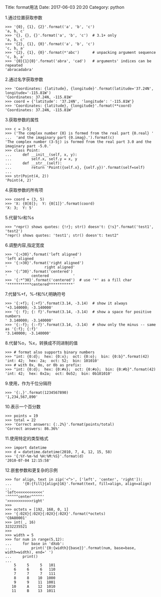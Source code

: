 Title: format用法
Date: 2017-06-03 20:20
Category: python

1.通过位置获取参数

    >>> '{0}, {1}, {2}'.format('a', 'b', 'c')
    'a, b, c'
    >>> '{}, {}, {}'.format('a', 'b', 'c')  # 3.1+ only
    'a, b, c'
    >>> '{2}, {1}, {0}'.format('a', 'b', 'c')
    'c, b, a'
    >>> '{2}, {1}, {0}'.format(*'abc')      # unpacking argument sequence
    'c, b, a'
    >>> '{0}{1}{0}'.format('abra', 'cad')   # arguments' indices can be repeated
    'abracadabra'

2.通过名字获取参数

    >>> 'Coordinates: {latitude}, {longitude}'.format(latitude='37.24N', longitude='-115.81W')
    'Coordinates: 37.24N, -115.81W'
    >>> coord = {'latitude': '37.24N', 'longitude': '-115.81W'}
    >>> 'Coordinates: {latitude}, {longitude}'.format(**coord)
    'Coordinates: 37.24N, -115.81W'

3.获取参数的属性

    >>> c = 3-5j
    >>> ('The complex number {0} is formed from the real part {0.real} '
    ...  'and the imaginary part {0.imag}.').format(c)
    'The complex number (3-5j) is formed from the real part 3.0 and the imaginary part -5.0.'
    >>> class Point:
    ...     def __init__(self, x, y):
    ...         self.x, self.y = x, y
    ...     def __str__(self):
    ...         return 'Point({self.x}, {self.y})'.format(self=self)
    ...
    >>> str(Point(4, 2))
    'Point(4, 2)'

4.获取参数的所有项

    >>> coord = (3, 5)
    >>> 'X: {0[0]};  Y: {0[1]}'.format(coord)
    'X: 3;  Y: 5'

5.代替%r和%s

    >>> "repr() shows quotes: {!r}; str() doesn't: {!s}".format('test1', 'test2')
    "repr() shows quotes: 'test1'; str() doesn't: test2"

6.调整内容,指定宽度
    
    >>> '{:<30}'.format('left aligned')
    'left aligned                  '
    >>> '{:>30}'.format('right aligned')
    '                 right aligned'
    >>> '{:^30}'.format('centered')
    '           centered           '
    >>> '{:*^30}'.format('centered')  # use '*' as a fill char
    '***********centered***********'

7.代替%+f，%-f和%f,明确符号

    >>> '{:+f}; {:+f}'.format(3.14, -3.14)  # show it always
    '+3.140000; -3.140000'
    >>> '{: f}; {: f}'.format(3.14, -3.14)  # show a space for positive numbers
    ' 3.140000; -3.140000'
    >>> '{:-f}; {:-f}'.format(3.14, -3.14)  # show only the minus -- same as '{:f}; {:f}'
    '3.140000; -3.140000'

8.代替%o，%x，转换成不同进制的值

    >>> # format also supports binary numbers
    >>> "int: {0:d};  hex: {0:x};  oct: {0:o};  bin: {0:b}".format(42)
    'int: 42;  hex: 2a;  oct: 52;  bin: 101010'
    >>> # with 0x, 0o, or 0b as prefix:
    >>> "int: {0:d};  hex: {0:#x};  oct: {0:#o};  bin: {0:#b}".format(42)
    'int: 42;  hex: 0x2a;  oct: 0o52;  bin: 0b101010'

9.使用，作为千位分隔符

    >>> '{:,}'.format(1234567890)
    '1,234,567,890'

10.表示一个百分数

    >>> points = 19
    >>> total = 22
    >>> 'Correct answers: {:.2%}'.format(points/total)
    'Correct answers: 86.36%'

11.使用特定的类型格式

    >>> import datetime
    >>> d = datetime.datetime(2010, 7, 4, 12, 15, 58)
    >>> '{:%Y-%m-%d %H:%M:%S}'.format(d)
    '2010-07-04 12:15:58'

12.嵌套参数和更复杂的示例
    
    >>> for align, text in zip('<^>', ['left', 'center', 'right']):
    ...     '{0:{fill}{align}16}'.format(text, fill=align, align=align)
    ...
    'left<<<<<<<<<<<<'
    '^^^^^center^^^^^'
    '>>>>>>>>>>>right'
    >>>
    >>> octets = [192, 168, 0, 1]
    >>> '{:02X}{:02X}{:02X}{:02X}'.format(*octets)
    'C0A80001'
    >>> int(_, 16)
    3232235521
    >>>
    >>> width = 5
    >>> for num in range(5,12):
    ...     for base in 'dXob':
    ...         print('{0:{width}{base}}'.format(num, base=base, width=width), end=' ')
    ...     print()
    ...
        5     5     5   101
        6     6     6   110
        7     7     7   111
        8     8    10  1000
        9     9    11  1001
       10     A    12  1010
       11     B    13  1011
